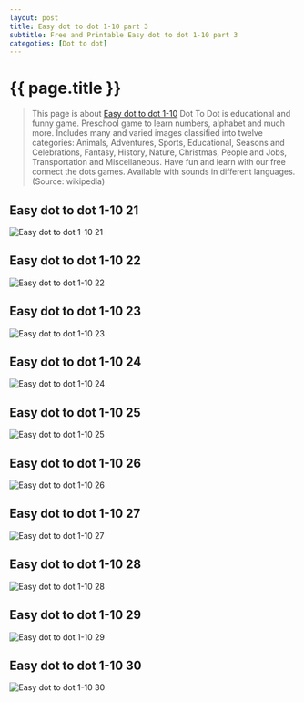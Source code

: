 ```yaml
---
layout: post
title: Easy dot to dot 1-10 part 3
subtitle: Free and Printable Easy dot to dot 1-10 part 3
categoties: [Dot to dot]
---
```

{{ page.title }}
================
> This page is about [Easy dot to dot 1-10](https://hoanghabelle.github.io/) Dot To Dot is educational and funny game. Preschool game to learn numbers, alphabet and much more. Includes many and varied images classified into twelve categories: Animals, Adventures, Sports, Educational, Seasons and Celebrations, Fantasy, History, Nature, Christmas, People and Jobs, Transportation and Miscellaneous. Have fun and learn with our free connect the dots games. Available with sounds in different languages. (Source: wikipedia)

## Easy dot to dot 1-10 21
![Easy dot to dot 1-10 21](https://hoanghabelle.github.io/images/Easy-dot-to-dot-1-10%20(21).jpg "Easy dot to dot 1-10 21")

## Easy dot to dot 1-10 22
![Easy dot to dot 1-10 22](https://hoanghabelle.github.io/images/Easy-dot-to-dot-1-10%20(22).jpg "Easy dot to dot 1-10 22")

## Easy dot to dot 1-10 23
![Easy dot to dot 1-10 23](https://hoanghabelle.github.io/images/Easy-dot-to-dot-1-10%20(23).jpg "Easy dot to dot 1-10 23")

## Easy dot to dot 1-10 24
![Easy dot to dot 1-10 24](https://hoanghabelle.github.io/images/Easy-dot-to-dot-1-10%20(24).jpg "Easy dot to dot 1-10 24")

<script async src="//pagead2.googlesyndication.com/pagead/js/adsbygoogle.js"></script><ins class="adsbygoogle" style="display:block" data-ad-format="fluid" data-ad-layout-key="-8i+1w-dq+e9+ft" data-ad-client="ca-pub-6753140515841889" data-ad-slot="6190446671"></ins> <script> (adsbygoogle = window.adsbygoogle || []).push({}); </script>

## Easy dot to dot 1-10 25
![Easy dot to dot 1-10 25](https://hoanghabelle.github.io/images/Easy-dot-to-dot-1-10%20(25).jpg "Easy dot to dot 1-10 25")

## Easy dot to dot 1-10 26
![Easy dot to dot 1-10 26](https://hoanghabelle.github.io/images/Easy-dot-to-dot-1-10%20(26).jpg "Easy dot to dot 1-10 26")

## Easy dot to dot 1-10 27
![Easy dot to dot 1-10 27](https://hoanghabelle.github.io/images/Easy-dot-to-dot-1-10%20(27).jpg "Easy dot to dot 1-10 27")

## Easy dot to dot 1-10 28
![Easy dot to dot 1-10 28](https://hoanghabelle.github.io/images/Easy-dot-to-dot-1-10%20(28).jpg "Easy dot to dot 1-10 28")

<script async src="//pagead2.googlesyndication.com/pagead/js/adsbygoogle.js"></script><ins class="adsbygoogle" style="display:block" data-ad-format="fluid" data-ad-layout-key="-8i+1w-dq+e9+ft" data-ad-client="ca-pub-6753140515841889" data-ad-slot="6190446671"></ins> <script> (adsbygoogle = window.adsbygoogle || []).push({}); </script>

## Easy dot to dot 1-10 29
![Easy dot to dot 1-10 29](https://hoanghabelle.github.io/images/Easy-dot-to-dot-1-10%20(29).jpg "Easy dot to dot 1-10 29")

## Easy dot to dot 1-10 30
![Easy dot to dot 1-10 30](https://hoanghabelle.github.io/images/Easy-dot-to-dot-1-10%20(30).jpg "Easy dot to dot 1-10 30")

